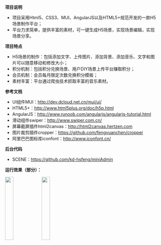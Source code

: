 <p><strong>项目说明</strong></p>
<ul>
    <li>项目采用Html5、CSS3、MUI、AngularJS以及HTML5+规范开发的一款H5场景制作平台；</li>
    <li>平台力求简单，提供丰富的素材，可一键生成H5场景，实现场景编辑，实现场景分享。</li>
</ul>
<p><strong>项目特点</strong></p>
<ul>
    <li>H5场景的制作：包括添加文字、上传图片、添加背景、添加音乐、文字和图片可以随意移动和修改大小；</li>
    <li>积分机制：包括积分兑换场景、用户DIY场景上传平台赚取积分；</li>
    <li>会员机制：会员每月限定次数兑换积分模板；</li>
    <li>素材丰富：平台通过爬虫技术抓取丰富的音乐素材。</li>   
</ul>
<p><strong>参考文档</strong></p>
<ul>
    <li>UI组件MUI：<a href="http://dev.dcloud.net.cn/mui/ui/">http://dev.dcloud.net.cn/mui/ui/</a></li>
    <li>HTML5+：<a href="http://www.html5plus.org/doc/h5p.html">http://www.html5plus.org/doc/h5p.html</a></li>
    <li>AngularJS：<a href="http://www.runoob.com/angularjs/angularjs-tutorial.html">http://www.runoob.com/angularjs/angularjs-tutorial.html</a></li>
    <li>滑动组件swiper：<a href="http://www.swiper.com.cn/">http://www.swiper.com.cn/</a></li>   
    <li>屏幕截屏插件html2canvas：<a href="http://html2canvas.hertzen.com/">http://html2canvas.hertzen.com</a></li>
    <li>图片裁剪插件cropper：<a href="https://github.com/fengyuanchen/cropper">https://github.com/fengyuanchen/cropper</a></li>
    <li>阿里巴巴图标库iconfont：<a href="http://www.iconfont.cn/">http://www.iconfont.cn/</a></li>
</ul>
<p><strong>后台代码</strong></p>
<ul>
    <li>SCENE：<a href="https://github.com/kd-hsfeng/miniAdmin">https://github.com/kd-hsfeng/miniAdmin</a></li>
</ul>
<p><strong>运行效果（部分）：</strong></p>
<img width="23%" src="https://gitee.com/uploads/images/2018/0410/210323_f71fa5bc_1196576.png"/>
<img width="23%" src="https://gitee.com/uploads/images/2018/0410/211258_3f6f88ae_1196576.png"/>
